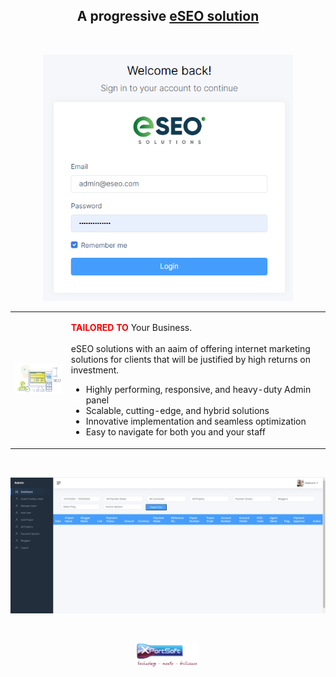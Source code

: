   <h2 align="center">A progressive <a href="https://eseo.eseosolutions.ae/" target="_blank">eSEO solution</a></h2><br/>


<p align="center">
  <a href="https://eseo.eseosolutions.ae/" target="blank"><img src="./login.png" width="400" alt="Template" /></a>
</p>

<div align="center">
  <table>
    <tr>
      <td>
        <img src="./seo.svg" alt="Health" width="200"/>
      </td>
      <td>
        <p><b style="color:red">TAILORED TO</b> 
          Your Business.<br/> <br/>eSEO solutions with an aaim of offering internet marketing solutions for clients that will be justified by high returns on investment.
        <ul>
            <li>Highly performing, responsive, and heavy-duty Admin panel</li>
            <li>Scalable, cutting-edge, and hybrid solutions</li>
            <li>Innovative implementation and seamless optimization</li>
            <li>Easy to navigate for both you and your staff</li>
        </ul>   
        </p>
      </td>
    </tr>
  </table>
    
</div><br/>

<p align="center">
  <a href="https://eseo.eseosolutions.ae/" target="blank"><img src="./admin.png" width="600" alt="Template" /></a>
</p><br/>

<p align="center">
  <a href="https://eseo.eseosolutions.ae/" target="blank"><img src="./xportsoft_logo.png" width="100" alt="logo" /></a>
</p>
